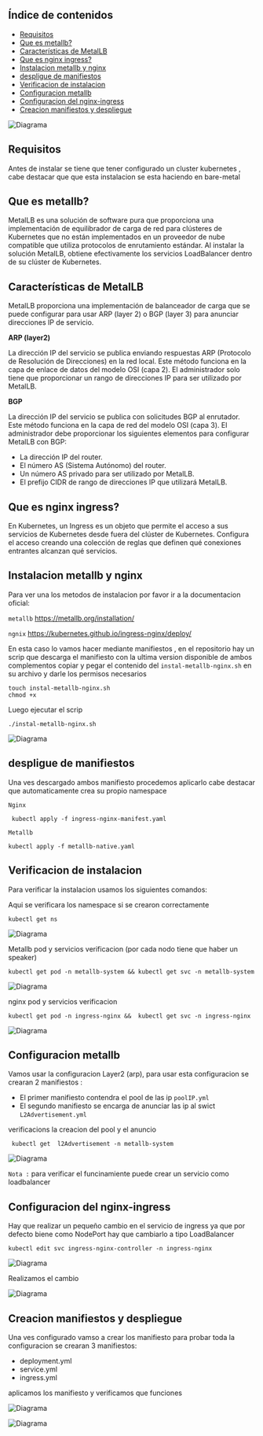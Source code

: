 ## Índice de contenidos
* [Requisitos](#item1)
* [Que es metallb?](#item2)
* [Características de MetalLB](#item3)
* [Que es nginx ingress?](#item4)
* [Instalacion metallb y nginx](#item5)
* [despligue de manifiestos](#item6)
* [Verificacion de instalacion](#item7)
* [Configuracion metallb](#item8)
* [Configuracion del nginx-ingress](#item9)
* [Creacion manifiestos y despliegue](#item10)

![Diagrama](https://github.com/Andherson333333/k8s/blob/main/ingress%2Bmetallb/imagenes/ingress-10.JPG)


<a name="item1"></a>
## Requisitos

Antes de instalar se tiene que tener configurado un cluster kubernetes , cabe destacar que que esta instalacion se esta haciendo en bare-metal

<a name="item2"></a>
## Que es metallb?

MetalLB es una solución de software pura que proporciona una implementación de equilibrador de carga de red para clústeres de Kubernetes que no están implementados en un proveedor de nube compatible que utiliza protocolos de enrutamiento estándar. Al instalar la solución MetalLB, obtiene efectivamente los servicios LoadBalancer dentro de su clúster de Kubernetes.

<a name="item3"></a>
## Características de MetalLB

MetalLB proporciona una implementación de balanceador de carga que se puede configurar para usar ARP (layer 2) o BGP (layer 3) para anunciar direcciones IP de servicio.

**ARP (layer2)**

La dirección IP del servicio se publica enviando respuestas ARP (Protocolo de Resolución de Direcciones) en la red local. Este método funciona en la capa de enlace de datos del modelo OSI (capa 2). El administrador solo tiene que proporcionar un rango de direcciones IP para ser utilizado por MetalLB.

**BGP**

La dirección IP del servicio se publica con solicitudes BGP al enrutador. Este método funciona en la capa de red del modelo OSI (capa 3).
El administrador debe proporcionar los siguientes elementos para configurar MetalLB con BGP:

- La dirección IP del router.
- El número AS (Sistema Autónomo) del router.
- Un número AS privado para ser utilizado por MetalLB.
- El prefijo CIDR de rango de direcciones IP que utilizará MetalLB.

<a name="item4"></a>
## Que es nginx ingress?

En Kubernetes, un Ingress es un objeto que permite el acceso a sus servicios de Kubernetes desde fuera del clúster de Kubernetes. Configura el acceso creando una colección de reglas que definen qué conexiones entrantes alcanzan qué servicios.

<a name="item5"></a>
## Instalacion metallb y nginx

Para ver una los metodos de instalacion por favor ir a la documentacion oficial:

`metallb` https://metallb.org/installation/

`ngnix` https://kubernetes.github.io/ingress-nginx/deploy/

En esta caso lo vamos hacer mediante manifiestos , en el repositorio hay un scrip que descarga el manifiesto con la ultima version disponible de ambos complementos copiar y pegar el contenido del `instal-metallb-nginx.sh` en su archivo y darle los permisos necesarios 

```
touch instal-metallb-nginx.sh
chmod +x
```
Luego ejecutar el scrip

```
./instal-metallb-nginx.sh
```

![Diagrama](https://github.com/Andherson333333/k8s/blob/main/ingress%2Bmetallb/imagenes/ingress-1.JPG)

<a name="item6"></a>
## despligue de manifiestos

Una ves descargado ambos manifiesto procedemos aplicarlo cabe destacar que automaticamente crea su propio namespace 

`Nginx`
```
 kubectl apply -f ingress-nginx-manifest.yaml
```

`Metallb`

```
kubectl apply -f metallb-native.yaml
```

<a name="item7"></a>
## Verificacion de instalacion

Para verificar la instalacion usamos los siguientes comandos:

Aqui se verificara los namespace si se crearon correctamente
```
kubectl get ns
```

![Diagrama](https://github.com/Andherson333333/k8s/blob/main/ingress%2Bmetallb/imagenes/ingress-2.JPG)

Metallb pod y servicios verificacion (por cada nodo tiene que haber un speaker)
```
kubectl get pod -n metallb-system && kubectl get svc -n metallb-system
```
![Diagrama](https://github.com/Andherson333333/k8s/blob/main/ingress%2Bmetallb/imagenes/ingress-8.JPG)

nginx pod y servicios verificacion 
```
kubectl get pod -n ingress-nginx &&  kubectl get svc -n ingress-nginx
```
![Diagrama](https://github.com/Andherson333333/k8s/blob/main/ingress%2Bmetallb/imagenes/ingress-9.JPG)

<a name="item8"></a>
## Configuracion metallb

Vamos usar la configuracion Layer2 (arp), para usar esta configuracion se crearan 2 manifiestos :

- El primer manifiesto contendra el pool de las ip `poolIP.yml`
- El segundo manifiesto se encarga de anunciar las ip al swict `L2Advertisement.yml`

verificacions la creacion del pool y el anuncio
```
 kubectl get  l2Advertisement -n metallb-system
```

![Diagrama](https://github.com/Andherson333333/k8s/blob/main/ingress%2Bmetallb/imagenes/ingress-3.JPG)


`Nota :` para verificar el funcinamiente puede crear un servicio como loadbalancer

<a name="item9"></a>
## Configuracion del nginx-ingress

Hay que realizar un pequeño cambio en el servicio de ingress ya que por defecto biene como NodePort hay que cambiarlo a tipo LoadBalancer

```
kubectl edit svc ingress-nginx-controller -n ingress-nginx
```
![Diagrama](https://github.com/Andherson333333/k8s/blob/main/ingress%2Bmetallb/imagenes/ingress-4.JPG)

Realizamos el cambio

![Diagrama](https://github.com/Andherson333333/k8s/blob/main/ingress%2Bmetallb/imagenes/ingress-5.JPG)

<a name="item10"></a>
## Creacion manifiestos y despliegue 

Una ves configurado vamso a crear los manifiesto para probar toda la configuracion se crearan 3 manifiestos:

- deployment.yml
- service.yml
- ingress.yml

aplicamos los manifiesto y verificamos que funciones 

![Diagrama](https://github.com/Andherson333333/k8s/blob/main/ingress%2Bmetallb/imagenes/ingress-7.JPG)

![Diagrama](https://github.com/Andherson333333/k8s/blob/main/ingress%2Bmetallb/imagenes/ingress-6.JPG)
